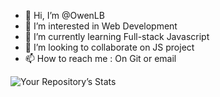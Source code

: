 - 👋 Hi, I’m @OwenLB
- 👀 I’m interested in Web Development
- 🌱 I’m currently learning Full-stack Javascript
- 💞️ I’m looking to collaborate on JS project
- 📫 How to reach me : On Git or email

![Your Repository’s Stats](https://github-readme-stats.vercel.app/api?username=OwenLB&show_icons=true)

